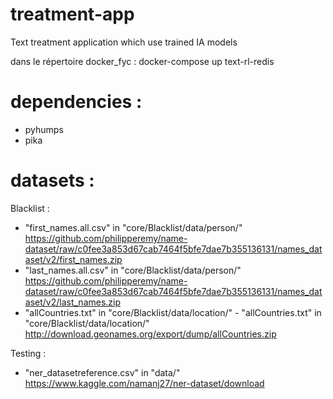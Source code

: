 # treatment-app
Text treatment application which use trained IA models

dans le répertoire docker_fyc : docker-compose up text-rl-redis 

# dependencies : 
* pyhumps
* pika

# datasets :
Blacklist :
- "first_names.all.csv" in "core/Blacklist/data/person/" https://github.com/philipperemy/name-dataset/raw/c0fee3a853d67cab7464f5bfe7dae7b355136131/names_dataset/v2/first_names.zip
- "last_names.all.csv" in "core/Blacklist/data/person/" https://github.com/philipperemy/name-dataset/raw/c0fee3a853d67cab7464f5bfe7dae7b355136131/names_dataset/v2/last_names.zip
- "allCountries.txt" in "core/Blacklist/data/location/" - "allCountries.txt" in "core/Blacklist/data/location/" http://download.geonames.org/export/dump/allCountries.zip

Testing :
- "ner_datasetreference.csv" in "data/" https://www.kaggle.com/namanj27/ner-dataset/download 
